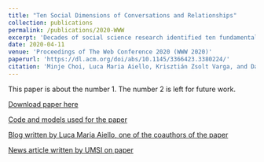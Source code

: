 ```yaml
---
title: "Ten Social Dimensions of Conversations and Relationships"
collection: publications
permalink: /publications/2020-WWW
excerpt: 'Decades of social science research identified ten fundamental dimensions that provide the conceptual building blocks to describe the nature of human relationships. Yet, it is not clear to what extent these concepts are expressed in everyday language and what role they have in shaping observable dynamics of social interactions. After annotating conversational text through crowdsourcing, we trained NLP tools to detect the presence of these types of interaction from conversations, and applied them to 160M messages written by geo-referenced Reddit users, 290k emails from the Enron corpus and 300k lines of dialogue from movie scripts. We show that social dimensions can be predicted purely from conversations with an AUC up to 0.98, and that the combination of the predicted dimensions suggests both the types of relationships people entertain (conflict vs. support) and the types of real-world communities (wealthy vs. deprived) they shape.'
date: 2020-04-11
venue: 'Proceedings of The Web Conference 2020 (WWW 2020)'
paperurl: 'https://dl.acm.org/doi/abs/10.1145/3366423.3380224/'
citation: 'Minje Choi, Luca Maria Aiello, Krisztián Zsolt Varga, and Daniele Quercia. 2020. Ten Social Dimensions of Conversations and Relationships. In Proceedings of The Web Conference 2020 (WWW 2020). Association for Computing Machinery, New York, NY, USA, 1514–1525. DOI:https://doi.org/10.1145/3366423.3380224'
---
```


This paper is about the number 1. The number 2 is left for future work.

[Download paper here](http://academicpages.github.io/files/papers/www-2020.pdf)

[Code and models used for the paper](https://github.com/minjechoi/10dimensions)

[Blog written by Luca Maria Aiello, one of the coauthors of the paper](https://medium.com/socialdynamics/ten-social-dimensions-of-conversations-155200fa64f6)

[News article written by UMSI on paper](https://www.si.umich.edu/about-umsi/news/u-m-researchers-train-tech-tool-find-relationship-clues-written-conversations)
